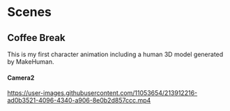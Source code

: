 # Scenes

## Coffee Break

This is my first character animation including a human 3D model generated by MakeHuman.

#### Camera2

https://user-images.githubusercontent.com/11053654/213912216-ad0b3521-4096-4340-a906-8e0b2d857ccc.mp4

